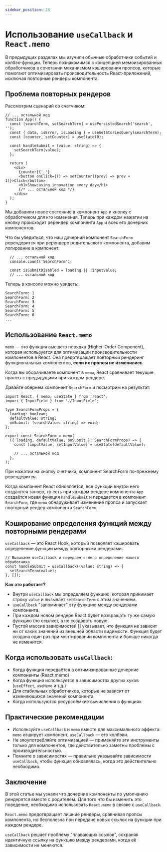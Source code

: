 ```yaml
---
sidebar_position: 28
---
```


# Использование `useCallback` и `React.memo`

В предыдущих разделах мы изучили обычные обработчики событий и колбэк-функции. 
Теперь познакомимся с концепцией мемоизированных обработчиков в сочетании механизмом кэширования пропсов, которые помогают оптимизировать производительность React-приложений, исключая повторные рендеры компонента.

## Проблема повторных рендеров

Рассмотрим сценарий со счетчиком:

```tsx
// ... остальной код
function App() {
  const [searchTerm, setSearchTerm] = usePersistedSearch('search', '');
  const { data, isError, isLoading } = useGetStoriesQuery(searchTerm);
  const [counter, setCounter] = useState(0);

  const handleSubmit = (value: string) => {
    setSearchTerm(value);
  };

  return (
    <div>
      {counter}{' '}
      <button onClick={() => setCounter((prev) => prev + 1)}>Click</button>
      <h1>Showcasing innovation every day</h1>
      {/* ... остальной код */}
    </div>
  );
}    
```

Мы добавили новое состояние в компонент `App` и кнопку с обработчиком для кго изменения.
Теперь при каждом нажатии на кнопку происходит ререндер компонента `App` и всех его дочерних компонентов.

Что бы убедиться, что наш дочерний компонент `SearchForm` ререндерится при ререндере родительского компонента, добавим логировние в компонент:

```tsx
  // ... остальной код
  console.count('SearchForm');

  const isSubmitDisabled = loading || !inputValue;
  // ... остальной код
```

Теперь в консоле можно увидеть:

```text
SearchForm: 1
SearchForm: 2
SearchForm: 3
SearchForm: 4
SearchForm: 5
SearchForm: 6
...
```

## Использование `React.memo`

`memo` — это функция высшего порядка (Higher-Order Component), которая используется для оптимизации производительности компонентов в React. 
Она предотвращает повторный рендеринг функциональных компонентов, **если их пропсы не изменились**.

Когда вы оборачиваете компонент в `memo`, React сравнивает текущие пропсы с предыдущими при каждом рендере.

Давайте обернем компонент `SearchForm` и посмотрим на результат: 

```tsx
import React, { memo, useState } from 'react';
import { InputField } from './InputField';

type SearchFormProps = {
  loading: boolean;
  defaultValue: string;
  onSubmit: (searchValue: string) => void;
};

export const SearchForm = memo(
  ({ loading, defaultValue, onSubmit }: SearchFormProps) => {
    const [inputValue, setInputValue] = useState(defaultValue);

    // ... остальной код
  },
);
```

При нажатии на кнопку счетчика, компонент SearchForm по-прежнему ререндерится.

Когда компонент React обновляется, все функции внутри него создаются заново, 
то есть при каждом рендере компонента `App` создаётся новая функция `handleSubmit` и передается в компонент `SearchForm`, 
где `memo` обнаруживает изменение пропса и запускает повторный рендер компонента `SearchForm`.  

## Кэширование определения функций между повторными рендерами

`useCallback` — это React Hook, который позволяет кэшировать определение функции между повторными рендерами.

```tsx
// Вызываем useCallback и передаем в него определение нашего обработчика
const handleSubmit = useCallback((value: string) => {
  setSearchTerm(value);
}, []);
```

**Как это работает?**

- Внутри `useCallback` мы определяем функцию, которая принимает строку `value` и вызывает `setSearchTerm` с этим значением.
- `useCallback` "запоминает" эту функцию между рендерами компонента.
- При каждом новом рендере React будет возвращать ту же самую функцию (по ссылке), а не создавать новую.
- Пустой массив зависимостей [] указывает, что функция не зависит ни от каких значений из внешней области видимости. Функция будет создана один раз при монтировании компонента и больше никогда не изменится.

## Когда использовать `useCallback`:

- Когда функция передаётся в оптимизированные дочерние компоненты (React.memo)
- Когда функция используется в зависимостях других хуков (`useEffect`, `useMemo` и т.д.)
- Для стабильных обработчиков, которые не зависят от изменяющихся значений компонента
- Когда используются ресурсоёмкие вычисления в функциях.


## Практические рекомендации

- Используйте `useCallback` и `memo` вместе для максимального эффекта: `memo` кэширует компонент, `useCallback` — его колбэки.
- Не злоупотребляйте оптимизацией — применяйте эти инструменты только для компонентов, где действительно заметны проблемы с производительностью.
- Помните о зависимостях — правильно указывайте зависимости `useCallback`, чтобы функция обновлялась, когда это действительно необходимо.


## Заключение

В этой статье мы узнали что дочерние компоненты по умолчанию рендерятся вместе с родителем.
Для того что бы изменить это поведение, необходимо использовать  `React.memo` в связке с `useCallback`.

`React.memo` предотвращает лишние рендеры, сравнивая пропсы компонента, но бесполезна при передаче новых ссылок на функции при каждом рендере.

`useCallback` решает проблему "плавающих ссылок", сохраняя идентичную ссылку на функцию между рендерами, когда её зависимости не меняются.
